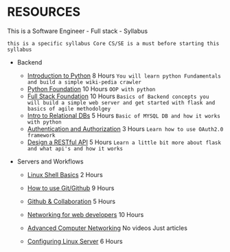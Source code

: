 # RESOURCES
This is a Software Engineer - Full stack - Syllabus 

`this is a specific syllabus Core CS/SE is a must before starting this syllabus`

* Backend
  * [Introduction to Python](https://www.udacity.com/course/introduction-to-python--ud1110) 8 Hours
    `You will learn python Fundamentals and build a simple wiki-pedia crawler`
  * [Python Foundation](https://www.udacity.com/course/programming-foundations-with-python--ud036) 10 Hours
    `OOP with python`
  * [Full Stack Foundation](https://www.udacity.com/course/full-stack-foundations--ud088) 10 Hours
    `Basics of Backend concepts you will build a simple web server and get started with flask and basics of agile methodolgey`
  * [Intro to Relational DBs](https://www.udacity.com/course/intro-to-relational-databases--ud197) 5 Hours
    `Basic of MYSQL DB and how it works with python`
  * [Authentication and Authorization](https://www.udacity.com/course/authentication-authorization-oauth--ud330) 3 Hours
    `Learn how to use OAuth2.0 framework`
  * [Design a RESTful API](https://www.udacity.com/course/designing-restful-apis--ud388) 5 Hours
    `Learn a little bit more about flask and what api's and how it works`
   
* Servers and Workflows
  * [Linux Shell Basics](https://www.udacity.com/course/linux-command-line-basics--ud595) 2 Hours
 
  * [How to use Git/Github](https://www.udacity.com/course/how-to-use-git-and-github--ud775) 9 Hours
 
  * [Github & Collaboration](https://www.udacity.com/course/github-collaboration--ud456) 5 Hours
 
  * [Networking for web developers](https://www.udacity.com/course/networking-for-web-developers--ud256) 10 Hours
 
  * [Advanced Computer Networking](https://www.udacity.com/course/computer-networking--ud436) No videos Just articles
  
  * [Configuring Linux Server](https://www.udacity.com/course/configuring-linux-web-servers--ud299) 6 Hours
  
  
    
   
